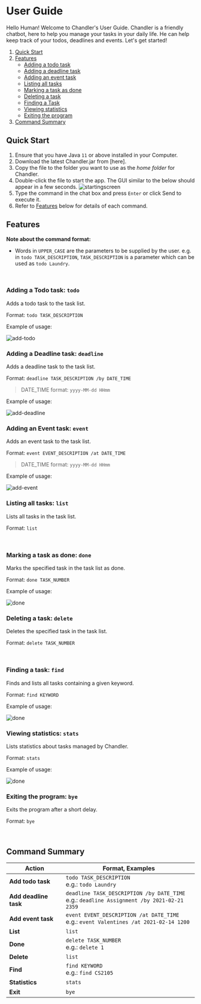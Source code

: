 # User Guide

Hello Human! Welcome to Chandler's User Guide. Chandler is a friendly chatbot, here to help you manage your tasks in your daily life. He can help keep track of your todos, deadlines and events. Let's get started!

1. [Quick Start](#quick-start)
2. [Features](#features)
   * [Adding a todo task](#adding-a-todo-task-todo)
   * [Adding a deadline task](#adding-a-deadline-task-deadline)
   * [Adding an event task](#adding-an-event-task-event)
   * [Listing all tasks](#listing-all-tasks-list)
   * [Marking a task as done](#marking-a-task-as-done-done)
   * [Deleting a task](#deleting-a-task-delete)
   * [Finding a Task](#finding-a-task-find)
   * [Viewing statistics](#viewing-statistics-stats)
   * [Exiting the program](#exiting-the-program-bye)
3. [Command Summary](#command-summary)

## Quick Start
1. Ensure that you have Java `11` or above installed in your Computer.
2. Download the latest Chandler.jar from [here].
3. Copy the file to the folder you want to use as the *home folder* for Chandler.
4. Double-click the file to start the app. The GUI similar to the below should appear in a few seconds.
   ![startingscreen](./screenshots/starting_screen.png)
5. Type the command in the chat box and press `Enter` or click Send to execute it.
6. Refer to [Features](#features) below for details of each command.

## Features 
**Note about the command format:** 

* Words in `UPPER_CASE` are the parameters to be supplied by the user.
  e.g. in `todo TASK_DESCRIPTION`, `TASK_DESCRIPTION` is a parameter which can be used as `todo Laundry`.

<br/>

### Adding a Todo task: `todo`
Adds a todo task to the task list.

Format: `todo TASK_DESCRIPTION`

Example of usage:

![add-todo](./screenshots/todo.png)

### Adding a Deadline task: `deadline`
Adds a deadline task to the task list.

Format: `deadline TASK_DESCRIPTION /by DATE_TIME`
>DATE_TIME format: `yyyy-MM-dd HHmm`

Example of usage:

![add-deadline](./screenshots/deadline.png)

### Adding an Event task: `event`
Adds an event task to the task list.

Format: `event EVENT_DESCRIPTION /at DATE_TIME`
>DATE_TIME format: `yyyy-MM-dd HHmm`

Example of usage:

![add-event](./screenshots/event.png)

### Listing all tasks: `list`
Lists all tasks in the task list.

Format: `list`

<br/>

### Marking a task as done: `done`
Marks the specified task in the task list as done.

Format: `done TASK_NUMBER`

Example of usage:

![done](./screenshots/done.png)

### Deleting a task: `delete`
Deletes the specified task in the task list.

Format: `delete TASK_NUMBER`

<br/>

### Finding a task: `find`
Finds and lists all tasks containing a given keyword.

Format: `find KEYWORD`

Example of usage:

![done](./screenshots/find.png)

### Viewing statistics: `stats`
Lists statistics about tasks managed by Chandler.

Format: `stats`

Example of usage:

![done](./screenshots/stats.png)

### Exiting the program: `bye`
Exits the program after a short delay.

Format: `bye`

<br/>

## Command Summary

**Action**  | **Format, Examples**
--------|-----------------
**Add todo task** | `todo TASK_DESCRIPTION` <br /> e.g.: `todo Laundry`
**Add deadline task** | `deadline TASK_DESCRIPTION /by DATE_TIME` <br /> e.g.: `deadline Assignment /by 2021-02-21 2359`
**Add event task** | `event EVENT_DESCRIPTION /at DATE_TIME` <br /> e.g.: `event Valentines /at 2021-02-14 1200`
**List** | `list`
**Done** | `delete TASK_NUMBER` <br /> e.g.: `delete 1`
**Delete** | `list`
**Find** | `find KEYWORD` <br /> e.g.: `find CS2105`
**Statistics** | `stats`
**Exit** | `bye`


<!---
[here]: https://github.com/yienyoong/ip/releases/download/A-Jar/ip.jar
-->